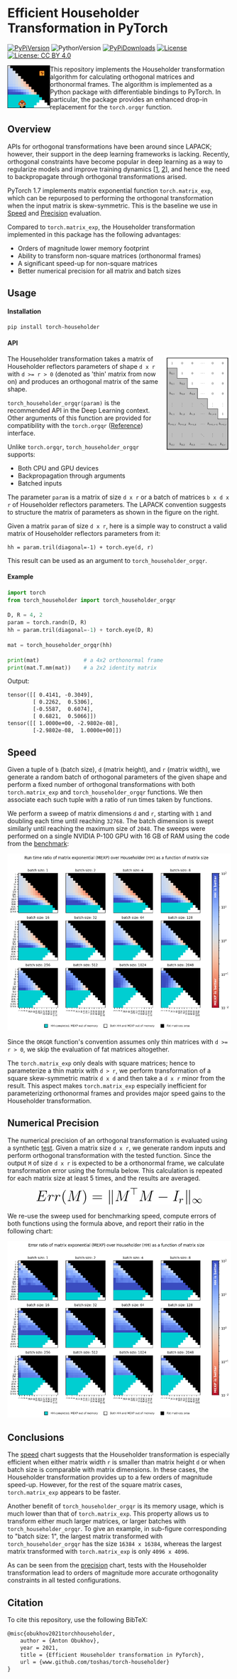 # Efficient Householder Transformation in PyTorch

[![PyPiVersion](https://badge.fury.io/py/torch-householder.svg)](https://pypi.org/project/torch-householder/)
![PythonVersion](https://img.shields.io/badge/python-%3E%3D3.6-yellowgreen)
[![PyPiDownloads](https://pepy.tech/badge/torch-householder)](https://pepy.tech/project/torch-householder)
[![License](https://img.shields.io/badge/License(code)-BSD%203--Clause-blue.svg)](LICENSE_code)
[![License: CC BY 4.0](https://img.shields.io/badge/License(doc)-CC%20BY%204.0-lightgrey.svg)](LICENSE_doc)

<img src="doc/img/logo_small.png" align="left" width="96">

This repository implements the Householder transformation algorithm for calculating orthogonal matrices and orthonormal
frames. The algorithm is implemented as a Python package with differentiable bindings to PyTorch. In particular, the 
package provides an enhanced drop-in replacement for the `torch.orgqr` function. 

## Overview

APIs for orthogonal transformations have been around since LAPACK; however, their support in the deep learning 
frameworks is lacking. Recently, orthogonal constraints have become popular in deep learning as a way to regularize
models and improve training dynamics [[1](https://arxiv.org/abs/1909.09501), [2](https://arxiv.org/abs/1901.08428)], 
and hence the need to backpropagate through orthogonal transformations arised.

PyTorch 1.7 implements matrix exponential function `torch.matrix_exp`, which can be repurposed to performing the 
orthogonal transformation when the input matrix is skew-symmetric. This is the baseline we use in [Speed](#speed) and 
[Precision](#numerical-precision) evaluation.   

Compared to `torch.matrix_exp`, the Householder transformation implemented in this package has the following advantages: 
- Orders of magnitude lower memory footprint
- Ability to transform non-square matrices (orthonormal frames)
- A significant speed-up for non-square matrices
- Better numerical precision for all matrix and batch sizes

## Usage

#### Installation

```shell script
pip install torch-householder
```

#### API

<img src="doc/img/householder.png" width="30%" height="30%" align="right">

The Householder transformation takes a matrix of Householder reflectors parameters of shape `d x r` with 
`d >= r > 0` (denoted as 'thin' matrix from now on) and produces an orthogonal matrix of the same shape.

`torch_householder_orgqr(param)` is the recommended API in the Deep Learning context. Other arguments of this function
are provided for compatibility with the `torch.orgqr` 
([Reference](https://pytorch.org/docs/stable/generated/torch.orgqr.html)) interface. 

Unlike `torch.orgqr`, `torch_householder_orgqr` supports:
- Both CPU and GPU devices
- Backpropagation through arguments
- Batched inputs

The parameter `param` is a matrix of size `d x r` or a batch of matrices `b x d x r` of Householder reflectors 
parameters. The LAPACK convention suggests to structure the matrix of parameters as shown in the figure on the right.

Given a matrix `param` of size `d x r`, here is a simple way to construct a valid matrix of Householder reflectors 
parameters from it:
```
hh = param.tril(diagonal=-1) + torch.eye(d, r)
``` 

This result can be used as an argument to `torch_householder_orgqr`.

#### Example

```python
import torch
from torch_householder import torch_householder_orgqr

D, R = 4, 2
param = torch.randn(D, R)
hh = param.tril(diagonal=-1) + torch.eye(D, R)

mat = torch_householder_orgqr(hh)

print(mat)              # a 4x2 orthonormal frame
print(mat.T.mm(mat))    # a 2x2 identity matrix
```

Output:
```
tensor([[ 0.4141, -0.3049],
        [ 0.2262,  0.5306],
        [-0.5587,  0.6074],
        [ 0.6821,  0.5066]])
tensor([[ 1.0000e+00, -2.9802e-08],
        [-2.9802e-08,  1.0000e+00]])
```

## Speed

Given a tuple of `b` (batch size), `d` (matrix height), and `r` (matrix width), we generate a random batch of orthogonal 
parameters of the given shape and perform a fixed number of orthogonal transformations with both `torch.matrix_exp` and 
`torch_householder_orgqr` functions. We then associate each such tuple with a ratio of run times taken by functions.

We perform a sweep of matrix dimensions `d` and `r`, starting with `1` and doubling each time until reaching `32768`. 
The batch dimension is swept similarly until reaching the maximum size of `2048`. The sweeps were performed 
on a single NVIDIA P-100 GPU with 16 GB of RAM using the code from the [benchmark](tests/benchmark.py): 

![Speed chart](doc/img/benchmark_speed.png)

Since the `ORGQR` function's convention assumes only thin matrices with `d >= r > 0`, we skip the evaluation of fat 
matrices altogether.    

The `torch.matrix_exp` only deals with square matrices; hence to parameterize a thin matrix with `d > r`, we perform 
transformation of a square skew-symmetric matrix `d x d` and then take a `d x r` minor from the result. This aspect 
makes `torch.matrix_exp` especially inefficient for parameterizing orthonormal frames and provides major speed gains to the 
Householder transformation. 

## Numerical Precision

The numerical precision of an orthogonal transformation is evaluated using a synthetic [test](tests/benchmark.py#L50). 
Given a matrix size `d x r`, we generate random inputs and perform orthogonal transformation with the tested function. 
Since the output `M` of size `d x r` is expected to be a orthonormal frame, we calculate transformation error using the 
formula below. This calculation is repeated for each matrix size at least 5 times, and the results are averaged.

<p align="center">
<img src="doc/img/formula_err.png">
</p>

We re-use the sweep used for benchmarking speed, compute errors of both functions using the formula above, and 
report their ratio in the following chart:

![Error chart](doc/img/benchmark_err.png)   

## Conclusions

The [speed](#speed) chart suggests that the Householder transformation is especially efficient when either matrix width 
`r` is smaller than matrix height `d` or when batch size is comparable with matrix dimensions. In these cases, the 
Householder transformation provides up to a few orders of magnitude speed-up. However, for the rest of the square matrix 
cases, `torch.matrix_exp` appears to be faster.

Another benefit of `torch_householder_orgqr` is its memory usage, which is much lower than that of 
`torch.matrix_exp`. This property allows us to transform either much larger matrices, or larger batches with 
`torch_householder_orgqr`. To give an example, in sub-figure corresponding to "batch size: 1", the largest matrix 
transformed with `torch_householder_orgqr` has the size `16384 x 16384`, whereas the largest matrix transformed with
`torch.matrix_exp` is only `4096 x 4096`.      

As can be seen from the [precision](#numerical-precision) chart, tests with the Householder transformation lead to 
orders of magnitude more accurate orthogonality constraints in all tested configurations. 

## Citation

To cite this repository, use the following BibTeX:

```
@misc{obukhov2021torchhouseholder,
    author = {Anton Obukhov},
    year = 2021,
    title = {Efficient Householder transformation in PyTorch},
    url = {www.github.com/toshas/torch-householder}
}
```
